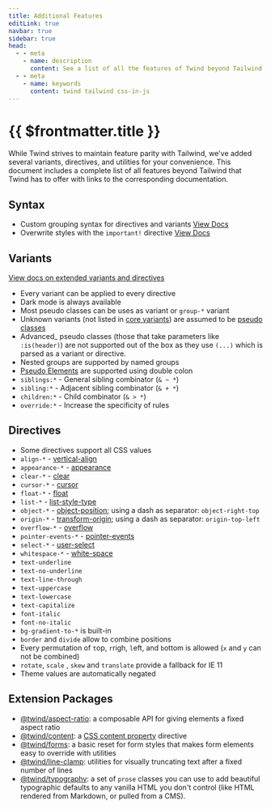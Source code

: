 ```yaml
---
title: Additional Features
editLink: true
navbar: true
sidebar: true
head:
  - - meta
    - name: description
      content: See a list of all the features of Twind beyond Tailwind
  - - meta
    - name: keywords
      content: twind tailwind css-in-js
---
```


# {{ $frontmatter.title }}

While Twind strives to maintain feature parity with Tailwind, we've added several variants, directives, and utilities for your convenience. This document includes a complete list of all features beyond Tailwind that Twind has to offer with links to the corresponding documentation.

## Syntax

- Custom grouping syntax for directives and variants [View Docs](grouping-syntax)
- Overwrite styles with the `important!` directive [View Docs](overwriting-styles)

## Variants

[View docs on extended variants and directives](extended-variants-directives.md)

- Every variant can be applied to every directive
- Dark mode is always available
- Most pseudo classes can be uses as variant or `group-*` variant
- Unknown variants (not listed in [core variants](https://github.com/tw-in-js/twind/blob/main/src/twind/variants.ts)) are assumed to be [pseudo classes](https://developer.mozilla.org/en-US/docs/Web/CSS/Pseudo-classes)
- Advanced\_ pseudo classes (those that take parameters like `:is(header)`) are not supported out of the box as they use `(...)` which is parsed as a variant or directive.
- Nested groups are supported by named groups
- [Pseudo Elements](https://developer.mozilla.org/en-US/docs/Web/CSS/Pseudo-elements) are supported using double colon
- `siblings:*` - General sibling combinator (`& ~ *`)
- `sibling:*` - Adjacent sibling combinator (`& + *`)
- `children:*` - Child combinator (`& > *`)
- `override:*` - Increase the specificity of rules

## Directives

- Some directives support all CSS values
- `align-*` - [vertical-align](https://developer.mozilla.org/en-US/docs/Web/CSS/vertical-align)
- `appearance-*` - [appearance](https://developer.mozilla.org/en-US/docs/Web/CSS/appearance)
- `clear-*` - [clear](https://developer.mozilla.org/en-US/docs/Web/CSS/clear)
- `cursor-*` - [cursor](https://developer.mozilla.org/en-US/docs/Web/CSS/cursor)
- `float-*` - [float](https://developer.mozilla.org/en-US/docs/Web/CSS/float)
- `list-*` - [list-style-type](https://developer.mozilla.org/en-US/docs/Web/CSS/list-style-type)
- `object-*` - [object-position](https://developer.mozilla.org/en-US/docs/Web/CSS/object-position); using a dash as separator: `object-right-top`
- `origin-*` - [transform-origin](https://developer.mozilla.org/en-US/docs/Web/CSS/transform-origin); using a dash as separator: `origin-top-left`
- `overflow-*` - [overflow](https://developer.mozilla.org/en-US/docs/Web/CSS/overflow)
- `pointer-events-*` - [pointer-events](https://developer.mozilla.org/en-US/docs/Web/CSS/pointer-events)
- `select-*` - [user-select](https://developer.mozilla.org/en-US/docs/Web/CSS/user-select)
- `whitespace-*` - [white-space](https://developer.mozilla.org/en-US/docs/Web/CSS/white-space)
- `text-underline`
- `text-no-underline`
- `text-line-through`
- `text-uppercase`
- `text-lowercase`
- `text-capitalize`
- `font-italic`
- `font-no-italic`
- `bg-gradient-to-*` is built-in
- `border` and `divide` allow to combine positions
- Every permutation of `t`op, `r`righ, `l`eft, and `b`ottom is allowed (`x` and `y` can not be combined)
- `rotate`, `scale` , `skew` and `translate` provide a fallback for IE 11
- Theme values are automatically negated

## Extension Packages

- [@twind/aspect-ratio](https://github.com/tw-in-js/twind-aspect-ratio): a composable API for giving elements a fixed aspect ratio
- [@twind/content](https://github.com/tw-in-js/twind-content): a [CSS content property](https://developer.mozilla.org/en-US/docs/Web/CSS/content) directive
- [@twind/forms](https://github.com/tw-in-js/twind-forms): a basic reset for form styles that makes form elements easy to override with utilities
- [@twind/line-clamp](https://github.com/tw-in-js/twind-line-clamp): utilities for visually truncating text after a fixed number of lines
- [@twind/typography](https://github.com/tw-in-js/typography): a set of `prose` classes you can use to add beautiful typographic defaults to any vanilla HTML you don't control (like HTML rendered from Markdown, or pulled from a CMS).
